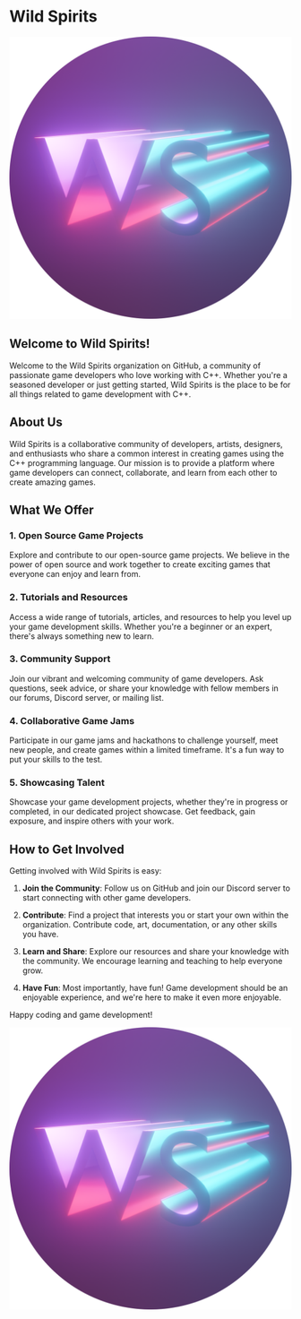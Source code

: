 # Wild Spirits

![Wild Spirits](./profile/WS.png)

## Welcome to Wild Spirits!

Welcome to the Wild Spirits organization on GitHub, a community of passionate game developers who love working with C++. Whether you're a seasoned developer or just getting started, Wild Spirits is the place to be for all things related to game development with C++.

## About Us

Wild Spirits is a collaborative community of developers, artists, designers, and enthusiasts who share a common interest in creating games using the C++ programming language. Our mission is to provide a platform where game developers can connect, collaborate, and learn from each other to create amazing games.

## What We Offer

### 1. Open Source Game Projects

Explore and contribute to our open-source game projects. We believe in the power of open source and work together to create exciting games that everyone can enjoy and learn from.

### 2. Tutorials and Resources

Access a wide range of tutorials, articles, and resources to help you level up your game development skills. Whether you're a beginner or an expert, there's always something new to learn.

### 3. Community Support

Join our vibrant and welcoming community of game developers. Ask questions, seek advice, or share your knowledge with fellow members in our forums, Discord server, or mailing list.

### 4. Collaborative Game Jams

Participate in our game jams and hackathons to challenge yourself, meet new people, and create games within a limited timeframe. It's a fun way to put your skills to the test.

### 5. Showcasing Talent

Showcase your game development projects, whether they're in progress or completed, in our dedicated project showcase. Get feedback, gain exposure, and inspire others with your work.

## How to Get Involved

Getting involved with Wild Spirits is easy:

1. **Join the Community**: Follow us on GitHub and join our Discord server to start connecting with other game developers.

2. **Contribute**: Find a project that interests you or start your own within the organization. Contribute code, art, documentation, or any other skills you have.

3. **Learn and Share**: Explore our resources and share your knowledge with the community. We encourage learning and teaching to help everyone grow.

4. **Have Fun**: Most importantly, have fun! Game development should be an enjoyable experience, and we're here to make it even more enjoyable.

Happy coding and game development!

![Wild Spirits](./profile/WS.png)
